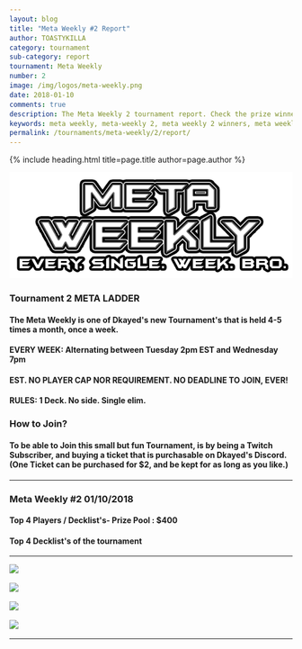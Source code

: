 ```yaml
---
layout: blog
title: "Meta Weekly #2 Report"
author: TOASTYKILLA
category: tournament
sub-category: report
tournament: Meta Weekly
number: 2
image: /img/logos/meta-weekly.png
date: 2018-01-10
comments: true
description: The Meta Weekly 2 tournament report. Check the prize winners and their decks here.
keywords: meta weekly, meta-weekly 2, meta weekly 2 winners, meta weekly 2 decks, tournament
permalink: /tournaments/meta-weekly/2/report/
---
```


{% include heading.html title=page.title author=page.author %}

![](/img/logos/meta-weekly.png)

### Tournament 2 META LADDER 

#### The Meta Weekly is one of Dkayed's new Tournament's that is held 4-5 times a month, once a week.

#### EVERY WEEK: Alternating between Tuesday 2pm EST and Wednesday 7pm

#### EST. NO PLAYER CAP NOR REQUIREMENT. NO DEADLINE TO JOIN, EVER!

#### RULES: 1 Deck. No side. Single elim.

### How to Join?

#### To be able to Join this small but fun Tournament, is by being a Twitch Subscriber, and buying a ticket that is purchasable on Dkayed's Discord.  (One Ticket can be purchased for $2, and be kept for as long as you like.)

----------

### Meta Weekly #2  01/10/2018

#### Top 4 Players /  Decklist's- Prize Pool : $400

#### Top 4 Decklist's of the tournament 

----------

![](https://i.imgur.com/fVOHn97.png)

![](https://i.imgur.com/nnnp7sa.png)

![](https://i.imgur.com/62X35aF.png)

![](https://i.imgur.com/qIvrELU.png)


----------